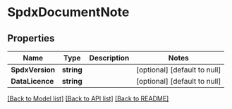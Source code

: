 # SpdxDocumentNote

## Properties
Name | Type | Description | Notes
------------ | ------------- | ------------- | -------------
**SpdxVersion** | **string** |  | [optional] [default to null]
**DataLicence** | **string** |  | [optional] [default to null]

[[Back to Model list]](../README.md#documentation-for-models) [[Back to API list]](../README.md#documentation-for-api-endpoints) [[Back to README]](../README.md)



